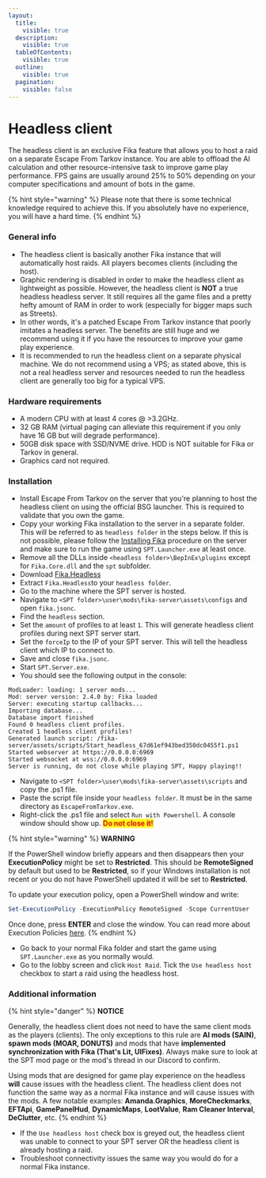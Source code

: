```yaml
---
layout:
  title:
    visible: true
  description:
    visible: true
  tableOfContents:
    visible: true
  outline:
    visible: true
  pagination:
    visible: false
---
```


# Headless client

The headless client is an exclusive Fika feature that allows you to host a raid on a separate Escape From Tarkov instance. You are able to offload the AI calculation and other resource-intensive task to improve game play performance. FPS gains are usually around 25% to 50% depending on your computer specifications and amount of bots in the game.

{% hint style="warning" %}
Please note that there is some technical knowledge required to achieve this. If you absolutely have no experience, you will have a hard time.
{% endhint %}

### General info

* The headless client is basically another Fika instance that will automatically host raids. All players becomes clients (including the host).
* Graphic rendering is disabled in order to make the headless client as lightweight as possible. However, the headless client is **NOT** a true headless headless server. It still requires all the game files and a pretty hefty amount of RAM in order to work (especially for bigger maps such as Streets).
* In other words, it's a patched Escape From Tarkov instance that poorly imitates a headless server. The benefits are still huge and we recommend using it if you have the resources to improve your game play experience.
* It is recommended to run the headless client on a separate physical machine. We do not recommend using a VPS; as stated above, this is not a real headless server and resources needed to run the headless client are generally too big for a typical VPS.

### Hardware requirements

* A modern CPU with at least 4 cores @ >3.2GHz.
* 32 GB RAM (virtual paging can alleviate this requirement if you only have 16 GB but will degrade performance).
* 50GB disk space with SSD/NVME drive. HDD is NOT suitable for Fika or Tarkov in general.
* Graphics card not required.

### Installation

* Install Escape From Tarkov on the server that you're planning to host the headless client on using the official BSG launcher. This is required to validate that you own the game.
* Copy your working Fika installation to the server in a separate folder. This will be referred to as `headless folder` in the steps below. If this is not possible, please follow the [Installing Fika](../installing-fika/) procedure on the server and make sure to run the game using `SPT.Launcher.exe` at least once.
* Remove all the DLLs inside `<headless folder>\BepInEx\plugins` except for `Fika.Core.dll` and the `spt` subfolder.
* Download [Fika.Headless](https://github.com/project-fika/Fika-Headless/releases/latest)
* Extract `Fika.Headless`to your `headless folder`.
* Go to the machine where the SPT server is hosted.
* Navigate to `<SPT folder>\user\mods\fika-server\assets\configs` and open `fika.jsonc`.
* Find the `headless` section.
* Set the `amount` of profiles to at least `1`. This will generate headless client profiles during next SPT server start.
* Set the `forceIp` to the IP of your SPT server. This will tell the headless client which IP to connect to.
* Save and close `fika.jsonc`.
* Start `SPT.Server.exe`.
* You should see the following output in the console:

```
ModLoader: loading: 1 server mods...
Mod: server version: 2.4.0 by: Fika loaded
Server: executing startup callbacks...
Importing database...
Database import finished
Found 0 headless client profiles.
Created 1 headless client profiles!
Generated launch script: /fika-server/assets/scripts/Start_headless_67d61ef943bed350dc0455f1.ps1
Started webserver at https://0.0.0.0:6969
Started websocket at wss://0.0.0.0:6969
Server is running, do not close while playing SPT, Happy playing!!
```

* Navigate to `<SPT folder>\user\mods\fika-server\assets\scripts` and copy the .ps1 file.
* Paste the script file inside your `headless folder`. It must be in the same directory as `EscapeFromTarkov.exe`.
* Right-click the .ps1 file and select `Run with Powershell`. A console window should show up. <mark style="color:red;">**Do not close it!**</mark>

{% hint style="warning" %}
**WARNING**

If the PowerShell window briefly appears and then disappears then your **ExecutionPolicy** might be set to **Restricted**. This should be **RemoteSigned** by default but used to be **Restricted**, so if your Windows installation is not recent or you do not have PowerShell updated it will be set to **Restricted**.

To update your execution policy, open a PowerShell window and write:

```powershell
Set-ExecutionPolicy -ExecutionPolicy RemoteSigned -Scope CurrentUser
```

Once done, press **ENTER** and close the window. You can read more about Execution Policies [here](https://learn.microsoft.com/en-us/powershell/module/microsoft.powershell.core/about/about_execution_policies?view=powershell-7.5).
{% endhint %}

* Go back to your normal Fika folder and start the game using `SPT.Launcher.exe` as you normally would.
* Go to the lobby screen and click `Host Raid`. Tick the `Use headless host` checkbox to start a raid using the headless host.

### Additional information

{% hint style="danger" %}
**NOTICE**

Generally, the headless client does not need to have the same client mods as the players (clients). The only exceptions to this rule are **AI mods (SAIN)**, **spawn mods (MOAR, DONUTS)** and mods that have **implemented synchronization with Fika (That's Lit, UIFixes)**. Always make sure to look at the SPT mod page or the mod's thread in our Discord to confirm.

Using mods that are designed for game play experience on the headless **will** cause issues with the headless client. The headless client does not function the same way as a normal Fika instance and will cause issues with the mods. A few notable examples: **Amanda.Graphics**, **MoreCheckmarks**, **EFTApi**, **GamePanelHud**, **DynamicMaps**, **LootValue**, **Ram Cleaner Interval**, **DeClutter**, etc.
{% endhint %}

* If the `Use headless host` check box is greyed out, the headless client was unable to connect to your SPT server OR the headless client is already hosting a raid.
* Troubleshoot connectivity issues the same way you would do for a normal Fika instance.
